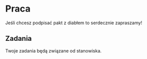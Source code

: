 # Praca

Jeśli chcesz podpisać pakt z diabłem to serdecznie zapraszamy!

## Zadania

Twoje zadania będą związane od stanowiska.


